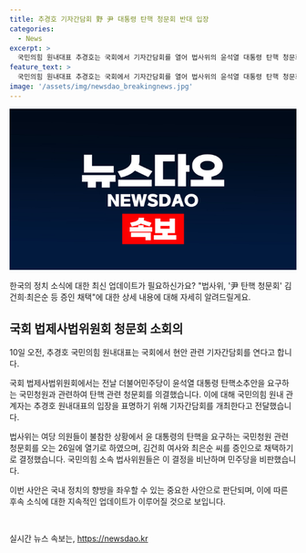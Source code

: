 ```yaml
---
title: 추경호 기자간담회 野 尹 대통령 탄핵 청문회 반대 입장
categories:
  - News
excerpt: >
  국민의힘 원내대표 추경호는 국회에서 기자간담회를 열어 법사위의 윤석열 대통령 탄핵 청문회에 반대 입장을 밝힐 예정이다. 전날 법사위는 불참한 여당 의원들을 무시하고 윤 대통령 탄핵 청문회를 결정했고, 국민의힘은 이에 반발하며 민주당을 비판했다. 요구한 증인에 국민의힘 소속 법사위원들은 사양하고 있다.
feature_text: >
  국민의힘 원내대표 추경호는 국회에서 기자간담회를 열어 법사위의 윤석열 대통령 탄핵 청문회에 반대 입장을 밝힐 예정이다. 전날 법사위는 불참한 여당 의원들을 무시하고 윤 대통령 탄핵 청문회를 결정했고, 국민의힘은 이에 반발하며 민주당을 비판했다. 요구한 증인에 국민의힘 소속 법사위원들은 사양하고 있다.
image: '/assets/img/newsdao_breakingnews.jpg'
---
```


<p><img src="/assets/img/newsdao_breakingnews.jpg" alt="cryptoinkorea 속보" /></p>

<p>한국의 정치 소식에 대한 최신 업데이트가 필요하신가요? "법사위, '尹 탄핵 청문회' 김건희·최은순 등 증인 채택"에 대한 상세 내용에 대해 자세히 알려드릴게요. </p>

<h2 data-ke-size="size26">국회 법제사법위원회 청문회 소회의</h2>

<p>10일 오전, 추경호 국민의힘 원내대표는 국회에서 현안 관련 기자간담회를 연다고 합니다. </p>

<p>국회 법제사법위원회에서는 전날 더불어민주당이 윤석열 대통령 탄핵소추안을 요구하는 국민청원과 관련하여 탄핵 관련 청문회를 의결했습니다. 이에 대해 국민의힘 원내 관계자는 추경호 원내대표의 입장을 표명하기 위해 기자간담회를 개최한다고 전달했습니다.</p>

<p>법사위는 여당 의원들이 불참한 상황에서 윤 대통령의 탄핵을 요구하는 국민청원 관련 청문회를 오는 26일에 열기로 하였으며, 김건희 여사와 최은순 씨를 증인으로 채택하기로 결정했습니다. 국민의힘 소속 법사위원들은 이 결정을 비난하며 민주당을 비판했습니다.</p>

<p>이번 사안은 국내 정치의 향방을 좌우할 수 있는 중요한 사안으로 판단되며, 이에 따른 후속 소식에 대한 지속적인 업데이트가 이루어질 것으로 보입니다.</p>

<p data-ke-size="size16">&nbsp;</p>
실시간 뉴스 속보는, <a href="https://newsdao.kr" rel="dofollow">https://newsdao.kr</a>


